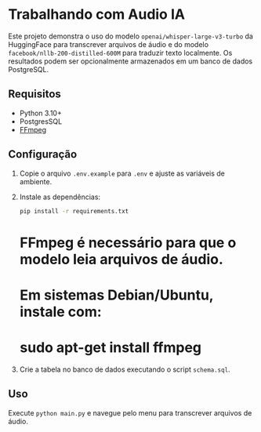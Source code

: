 # Trabalhando com Audio IA

Este projeto demonstra o uso do modelo `openai/whisper-large-v3-turbo` da HuggingFace para transcrever arquivos de áudio e do modelo `facebook/nllb-200-distilled-600M` para traduzir texto localmente. Os resultados podem ser opcionalmente armazenados em um banco de dados PostgreSQL.

## Requisitos
- Python 3.10+
- PostgresSQL
- [FFmpeg](https://ffmpeg.org/)

## Configuração
1. Copie o arquivo `.env.example` para `.env` e ajuste as variáveis de ambiente.
2. Instale as dependências:
   ```bash
   pip install -r requirements.txt
   ```
   # FFmpeg é necessário para que o modelo leia arquivos de áudio.
   # Em sistemas Debian/Ubuntu, instale com:
   # sudo apt-get install ffmpeg

3. Crie a tabela no banco de dados executando o script `schema.sql`.

## Uso
Execute `python main.py` e navegue pelo menu para transcrever arquivos de áudio.
